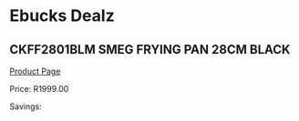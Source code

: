 
# Ebucks Dealz
## CKFF2801BLM SMEG FRYING PAN 28CM BLACK
[Product Page](https://www.ebucks.com/web/shop/productSelected.do?prodId=1170684739&catId=704983235)

Price: R1999.00

Savings: 


	